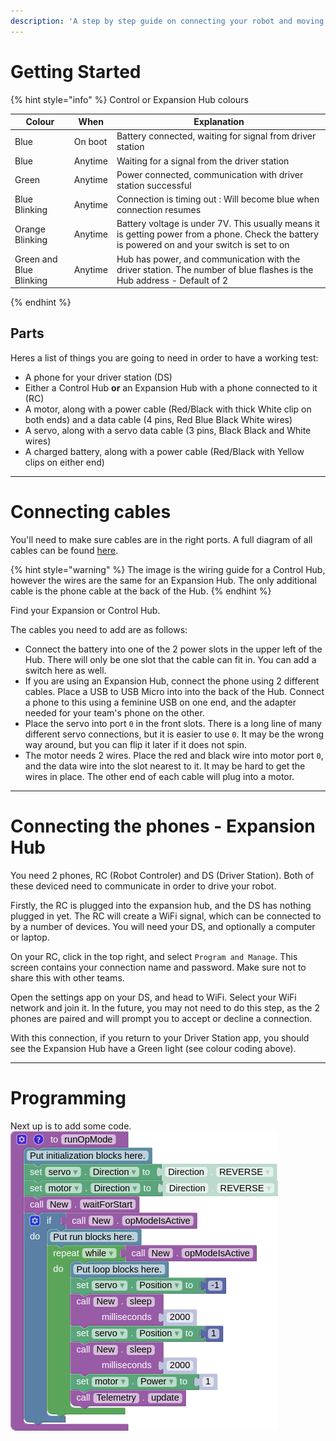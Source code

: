 ```yaml
---
description: 'A step by step guide on connecting your robot and moving.'
---
```


# Getting Started

{% hint style="info" %}
Control or Expansion Hub colours

| Colour                  | When    | Explanation                                                                                                                                    |
|-------------------------|---------|------------------------------------------------------------------------------------------------------------------------------------------------|
| Blue                    | On boot | Battery connected, waiting for signal from driver station                                                                                      |
| Blue                    | Anytime | Waiting for a signal from the driver station                                                                                                   |
| Green                   | Anytime | Power connected, communication with driver station successful                                                                                  |
| Blue Blinking           | Anytime | Connection is timing out : Will become blue when connection resumes                                                                            |
| Orange Blinking         | Anytime | Battery voltage is under 7V. This usually means it is getting power from a phone. Check the battery is powered on and your switch is set to on |
| Green and Blue Blinking | Anytime | Hub has power, and communication with the driver station. The number of blue flashes is the Hub address - Default of 2                         |
{% endhint %}

## Parts


Heres a list of things you are going to need in order to have a working test:
- A phone for your driver station (DS)
- Either a Control Hub **or** an Expansion Hub with a phone connected to it (RC)
- A motor, along with a power cable (Red/Black with thick White clip on both ends) and a data cable (4 pins, Red Blue Black White wires)
- A servo, along with a servo data cable (3 pins, Black Black and White wires)
- A charged battery, along with a power cable (Red/Black with Yellow clips on either end)

-----

# Connecting cables

You'll need to make sure cables are in the right ports. A full diagram of all cables can be found [here](https://cdn11.bigcommerce.com/s-t3eo8vwp22/images/stencil/500x500/products/391/1330/Control_Hub_Wiring_Reference_Sheet_Website_Photo__13208.1563821357.png?c=2).

{% hint style="warning" %}
The image is the wiring guide for a Control Hub, however the wires are the same for an Expansion Hub. The only additional cable is the phone cable at the back of the Hub.
{% endhint %}

Find your Expansion or Control Hub.

The cables you need to add are as follows:
- Connect the battery into one of the 2 power slots in the upper left of the Hub. There will only be one slot that the cable can fit in. You can add a switch here as well.
- If you are using an Expansion Hub, connect the phone using 2 different cables. Place a USB to USB Micro into into the back of the Hub. Connect a phone to this using a feminine USB on one end, and the adapter needed for your team's phone on the other.
- Place the servo into port `0` in the front slots. There is a long line of many different servo connections, but it is easier to use `0`. It may be the wrong way around, but you can flip it later if it does not spin.
- The motor needs 2 wires. Place the red and black wire into motor port `0`, and the data wire into the slot nearest to it. It may be hard to get the wires in place. The other end of each cable will plug into a motor.

-----

# Connecting the phones - Expansion Hub

You need 2 phones, RC (Robot Controler) and DS (Driver Station).
Both of these deviced need to communicate in order to drive your robot.

Firstly, the RC is plugged into the expansion hub, and the DS has nothing plugged in yet.
The RC will create a WiFi signal, which can be connected to by a number of devices. You will need your DS, and optionally a computer or laptop.

On your RC, click in the top right, and select `Program and Manage`. This screen contains your connection name and password. Make sure not to share this with other teams.

Open the settings app on your DS, and head to WiFi. Select your WiFi network and join it. In the future, you may not need to do this step, as the 2 phones are paired and will prompt you to accept or decline a connection.

With this connection, if you return to your Driver Station app, you should see the Expansion Hub have a Green light (see colour coding above).

-----

# Programming

Next up is to add some code.
![Code example](https://github.com/pineapplefan1234YT/ProjectVulcan/blob/master/assets/New.png)